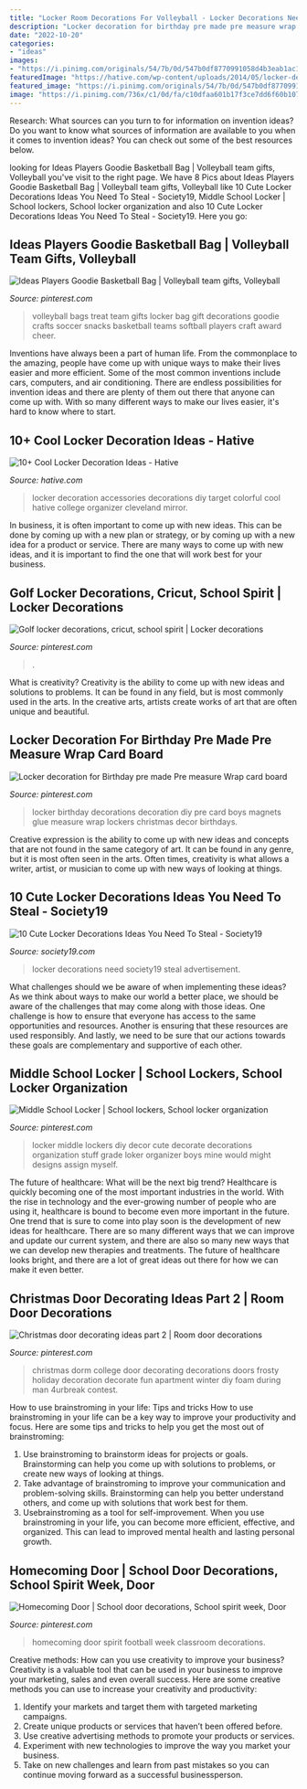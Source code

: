 ```yaml
---
title: "Locker Room Decorations For Volleyball - Locker Decorations Need Society19 Steal Advertisement"
description: "Locker decoration for birthday pre made pre measure wrap card board"
date: "2022-10-20"
categories:
- "ideas"
images:
- "https://i.pinimg.com/originals/54/7b/0d/547b0df8770991058d4b3eab1ac1371f.jpg"
featuredImage: "https://hative.com/wp-content/uploads/2014/05/locker-decoration/6-colorful-locker-decoration.jpg"
featured_image: "https://i.pinimg.com/originals/54/7b/0d/547b0df8770991058d4b3eab1ac1371f.jpg"
image: "https://i.pinimg.com/736x/c1/0d/fa/c10dfaa601b17f3ce7dd6f60b107a9ab--diy-locker-locker-stuff.jpg"
---
```



Research: What sources can you turn to for information on invention ideas?
Do you want to know what sources of information are available to you when it comes to invention ideas? You can check out some of the best resources below.

	

		
looking for Ideas Players Goodie Basketball Bag | Volleyball team gifts, Volleyball you've visit to the right page. We have 8 Pics about Ideas Players Goodie Basketball Bag | Volleyball team gifts, Volleyball like 10 Cute Locker Decorations Ideas You Need To Steal - Society19, Middle School Locker | School lockers, School locker organization and also 10 Cute Locker Decorations Ideas You Need To Steal - Society19. Here you go:
		
    
## Ideas Players Goodie Basketball Bag | Volleyball Team Gifts, Volleyball

<img loading=lazy src="https://i.pinimg.com/originals/54/7b/0d/547b0df8770991058d4b3eab1ac1371f.jpg" onerror="this.onerror=null;this.src='https://tse4.mm.bing.net/th?id=OIP.UCOYgEDvaRS1lkxX0DemPwHaJ6&amp;pid=15.1';" alt="Ideas Players Goodie Basketball Bag | Volleyball team gifts, Volleyball">

_Source: pinterest.com_

>volleyball bags treat team gifts locker bag gift decorations goodie crafts soccer snacks basketball teams softball players craft award cheer. 

	

Inventions have always been a part of human life. From the commonplace to the amazing, people have come up with unique ways to make their lives easier and more efficient. Some of the most common inventions include cars, computers, and air conditioning. There are endless possibilities for invention ideas and there are plenty of them out there that anyone can come up with. With so many different ways to make our lives easier, it's hard to know where to start.

    
## 10+ Cool Locker Decoration Ideas - Hative

<img loading=lazy src="https://hative.com/wp-content/uploads/2014/05/locker-decoration/6-colorful-locker-decoration.jpg" onerror="this.onerror=null;this.src='https://tse4.mm.bing.net/th?id=OIP.cNkd_Fqd5FtDbwZyivOiCQHaFV&amp;pid=15.1';" alt="10+ Cool Locker Decoration Ideas - Hative">

_Source: hative.com_

>locker decoration accessories decorations diy target colorful cool hative college organizer cleveland mirror. 

	

In business, it is often important to come up with new ideas. This can be done by coming up with a new plan or strategy, or by coming up with a new idea for a product or service. There are many ways to come up with new ideas, and it is important to find the one that will work best for your business.

    
## Golf Locker Decorations, Cricut, School Spirit | Locker Decorations

<img loading=lazy src="https://i.pinimg.com/736x/22/60/fa/2260fa5bfe20ecac98fcd803ce49a8cf.jpg" onerror="this.onerror=null;this.src='https://tse3.mm.bing.net/th?id=OIP.Q0x1IC9LpF8DjxPxLPSTagHaJ3&amp;pid=15.1';" alt="Golf locker decorations, cricut, school spirit | Locker decorations">

_Source: pinterest.com_

>. 

	

What is creativity?
Creativity is the ability to come up with new ideas and solutions to problems. It can be found in any field, but is most commonly used in the arts. In the creative arts, artists create works of art that are often unique and beautiful.

    
## Locker Decoration For Birthday Pre Made Pre Measure Wrap Card Board

<img loading=lazy src="https://i.pinimg.com/originals/e1/04/6f/e1046fbfd7d5ea4da97c3a766b09c9bc.jpg" onerror="this.onerror=null;this.src='https://tse3.mm.bing.net/th?id=OIP.R8SG3uYDoVLgErY1HGmQBAHaJ4&amp;pid=15.1';" alt="Locker decoration for Birthday pre made Pre measure Wrap card board">

_Source: pinterest.com_

>locker birthday decorations decoration diy pre card boys magnets glue measure wrap lockers christmas decor birthdays. 

	

Creative expression is the ability to come up with new ideas and concepts that are not found in the same category of art. It can be found in any genre, but it is most often seen in the arts. Often times, creativity is what allows a writer, artist, or musician to come up with new ways of looking at things.

    
## 10 Cute Locker Decorations Ideas You Need To Steal - Society19

<img loading=lazy src="https://i1.wp.com/bloggers.society19.com/wp-content/uploads/2015/11/image-2019-01-11-9-1.jpg?resize=550%2C900&amp;ssl=1" onerror="this.onerror=null;this.src='https://tse1.mm.bing.net/th?id=OIP.1zJvvUutkNmCZXiC8wGAjAHaMH&amp;pid=15.1';" alt="10 Cute Locker Decorations Ideas You Need To Steal - Society19">

_Source: society19.com_

>locker decorations need society19 steal advertisement. 

	

What challenges should we be aware of when implementing these ideas?
As we think about ways to make our world a better place, we should be aware of the challenges that may come along with those ideas. One challenge is how to ensure that everyone has access to the same opportunities and resources. Another is ensuring that these resources are used responsibly. And lastly, we need to be sure that our actions towards these goals are complementary and supportive of each other.

    
## Middle School Locker | School Lockers, School Locker Organization

<img loading=lazy src="https://i.pinimg.com/736x/c1/0d/fa/c10dfaa601b17f3ce7dd6f60b107a9ab--diy-locker-locker-stuff.jpg" onerror="this.onerror=null;this.src='https://tse1.mm.bing.net/th?id=OIP.sprW_JqLYl6AHwNFOFmQ8QHaJ6&amp;pid=15.1';" alt="Middle School Locker | School lockers, School locker organization">

_Source: pinterest.com_

>locker middle lockers diy decor cute decorate decorations organization stuff grade loker organizer boys mine would might designs assign myself. 

	

The future of healthcare: What will be the next big trend?
Healthcare is quickly becoming one of the most important industries in the world. With the rise in technology and the ever-growing number of people who are using it, healthcare is bound to become even more important in the future. One trend that is sure to come into play soon is the development of new ideas for healthcare. There are so many different ways that we can improve and update our current system, and there are also so many new ways that we can develop new therapies and treatments. The future of healthcare looks bright, and there are a lot of great ideas out there for how we can make it even better.

    
## Christmas Door Decorating Ideas Part 2 | Room Door Decorations

<img loading=lazy src="https://i.pinimg.com/originals/e9/a4/e4/e9a4e4222be6a1020df59f478e399aa9.jpg" onerror="this.onerror=null;this.src='https://tse3.mm.bing.net/th?id=OIP.KCDdNso5QM3z3YUbS8no9QHaJ6&amp;pid=15.1';" alt="Christmas door decorating ideas part 2 | Room door decorations">

_Source: pinterest.com_

>christmas dorm college door decorating decorations doors frosty holiday decoration decorate fun apartment winter diy foam during man 4urbreak contest. 

	

How to use brainstroming in your life: Tips and tricks
How to use brainstroming in your life can be a key way to improve your productivity and focus. Here are some tips and tricks to help you get the most out of brainstroming: 
1) Use brainstroming to brainstorm ideas for projects or goals. Brainstorming can help you come up with solutions to problems, or create new ways of looking at things. 
2) Take advantage of brainstroming to improve your communication and problem-solving skills. Brainstorming can help you better understand others, and come up with solutions that work best for them. 
3) Usebrainstroming as a tool for self-improvement. When you use brainstroming in your life, you can become more efficient, effective, and organized. This can lead to improved mental health and lasting personal growth.

    
## Homecoming Door | School Door Decorations, School Spirit Week, Door

<img loading=lazy src="https://i.pinimg.com/originals/74/d9/0e/74d90e913ea5d181725bd30cd6711605.jpg" onerror="this.onerror=null;this.src='https://tse3.mm.bing.net/th?id=OIP.CHrMdUO6BS1WNvYAbhtCSQHaKd&amp;pid=15.1';" alt="Homecoming Door | School door decorations, School spirit week, Door">

_Source: pinterest.com_

>homecoming door spirit football week classroom decorations. 

	

Creative methods: How can you use creativity to improve your business?
Creativity is a valuable tool that can be used in your business to improve your marketing, sales and even overall success. Here are some creative methods you can use to increase your creativity and productivity: 
1. Identify your markets and target them with targeted marketing campaigns.
2. Create unique products or services that haven’t been offered before.
3. Use creative advertising methods to promote your products or services. 
4. Experiment with new technologies to improve the way you market your business. 
5. Take on new challenges and learn from past mistakes so you can continue moving forward as a successful businessperson.


